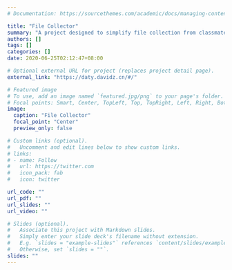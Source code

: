 ```yaml
---
# Documentation: https://sourcethemes.com/academic/docs/managing-content/

title: "File Collector"
summary: "A project designed to simplify file collection from classmates."
authors: []
tags: []
categories: []
date: 2020-06-25T02:12:47+08:00

# Optional external URL for project (replaces project detail page).
external_link: "https://daty.davidz.cn/#/"

# Featured image
# To use, add an image named `featured.jpg/png` to your page's folder.
# Focal points: Smart, Center, TopLeft, Top, TopRight, Left, Right, BottomLeft, Bottom, BottomRight.
image:
  caption: "File Collector"
  focal_point: "Center"
  preview_only: false

# Custom links (optional).
#   Uncomment and edit lines below to show custom links.
# links:
# - name: Follow
#   url: https://twitter.com
#   icon_pack: fab
#   icon: twitter

url_code: ""
url_pdf: ""
url_slides: ""
url_video: ""

# Slides (optional).
#   Associate this project with Markdown slides.
#   Simply enter your slide deck's filename without extension.
#   E.g. `slides = "example-slides"` references `content/slides/example-slides.md`.
#   Otherwise, set `slides = ""`.
slides: ""
---
```

